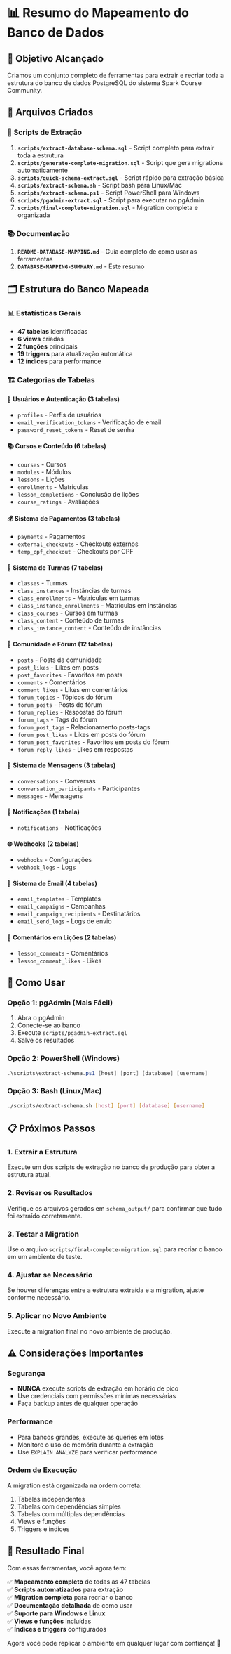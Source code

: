 # 📊 Resumo do Mapeamento do Banco de Dados

## 🎯 Objetivo Alcançado

Criamos um conjunto completo de ferramentas para extrair e recriar toda a estrutura do banco de dados PostgreSQL do sistema Spark Course Community.

## 📁 Arquivos Criados

### 🔧 Scripts de Extração

1. **`scripts/extract-database-schema.sql`** - Script completo para extrair toda a estrutura
2. **`scripts/generate-complete-migration.sql`** - Script que gera migrations automaticamente
3. **`scripts/quick-schema-extract.sql`** - Script rápido para extração básica
4. **`scripts/extract-schema.sh`** - Script bash para Linux/Mac
5. **`scripts/extract-schema.ps1`** - Script PowerShell para Windows
6. **`scripts/pgadmin-extract.sql`** - Script para executar no pgAdmin
7. **`scripts/final-complete-migration.sql`** - Migration completa e organizada

### 📚 Documentação

1. **`README-DATABASE-MAPPING.md`** - Guia completo de como usar as ferramentas
2. **`DATABASE-MAPPING-SUMMARY.md`** - Este resumo

## 🗂️ Estrutura do Banco Mapeada

### 📊 Estatísticas Gerais
- **47 tabelas** identificadas
- **6 views** criadas
- **2 funções** principais
- **19 triggers** para atualização automática
- **12 índices** para performance

### 🏗️ Categorias de Tabelas

#### 👥 Usuários e Autenticação (3 tabelas)
- `profiles` - Perfis de usuários
- `email_verification_tokens` - Verificação de email
- `password_reset_tokens` - Reset de senha

#### 📚 Cursos e Conteúdo (6 tabelas)
- `courses` - Cursos
- `modules` - Módulos
- `lessons` - Lições
- `enrollments` - Matrículas
- `lesson_completions` - Conclusão de lições
- `course_ratings` - Avaliações

#### 💰 Sistema de Pagamentos (3 tabelas)
- `payments` - Pagamentos
- `external_checkouts` - Checkouts externos
- `temp_cpf_checkout` - Checkouts por CPF

#### 👥 Sistema de Turmas (7 tabelas)
- `classes` - Turmas
- `class_instances` - Instâncias de turmas
- `class_enrollments` - Matrículas em turmas
- `class_instance_enrollments` - Matrículas em instâncias
- `class_courses` - Cursos em turmas
- `class_content` - Conteúdo de turmas
- `class_instance_content` - Conteúdo de instâncias

#### 💬 Comunidade e Fórum (12 tabelas)
- `posts` - Posts da comunidade
- `post_likes` - Likes em posts
- `post_favorites` - Favoritos em posts
- `comments` - Comentários
- `comment_likes` - Likes em comentários
- `forum_topics` - Tópicos do fórum
- `forum_posts` - Posts do fórum
- `forum_replies` - Respostas do fórum
- `forum_tags` - Tags do fórum
- `forum_post_tags` - Relacionamento posts-tags
- `forum_post_likes` - Likes em posts do fórum
- `forum_post_favorites` - Favoritos em posts do fórum
- `forum_reply_likes` - Likes em respostas

#### 💌 Sistema de Mensagens (3 tabelas)
- `conversations` - Conversas
- `conversation_participants` - Participantes
- `messages` - Mensagens

#### 🔔 Notificações (1 tabela)
- `notifications` - Notificações

#### 🌐 Webhooks (2 tabelas)
- `webhooks` - Configurações
- `webhook_logs` - Logs

#### 📧 Sistema de Email (4 tabelas)
- `email_templates` - Templates
- `email_campaigns` - Campanhas
- `email_campaign_recipients` - Destinatários
- `email_send_logs` - Logs de envio

#### 💭 Comentários em Lições (2 tabelas)
- `lesson_comments` - Comentários
- `lesson_comment_likes` - Likes

## 🚀 Como Usar

### Opção 1: pgAdmin (Mais Fácil)
1. Abra o pgAdmin
2. Conecte-se ao banco
3. Execute `scripts/pgadmin-extract.sql`
4. Salve os resultados

### Opção 2: PowerShell (Windows)
```powershell
.\scripts\extract-schema.ps1 [host] [port] [database] [username]
```

### Opção 3: Bash (Linux/Mac)
```bash
./scripts/extract-schema.sh [host] [port] [database] [username]
```

## 📋 Próximos Passos

### 1. Extrair a Estrutura
Execute um dos scripts de extração no banco de produção para obter a estrutura atual.

### 2. Revisar os Resultados
Verifique os arquivos gerados em `schema_output/` para confirmar que tudo foi extraído corretamente.

### 3. Testar a Migration
Use o arquivo `scripts/final-complete-migration.sql` para recriar o banco em um ambiente de teste.

### 4. Ajustar se Necessário
Se houver diferenças entre a estrutura extraída e a migration, ajuste conforme necessário.

### 5. Aplicar no Novo Ambiente
Execute a migration final no novo ambiente de produção.

## ⚠️ Considerações Importantes

### Segurança
- **NUNCA** execute scripts de extração em horário de pico
- Use credenciais com permissões mínimas necessárias
- Faça backup antes de qualquer operação

### Performance
- Para bancos grandes, execute as queries em lotes
- Monitore o uso de memória durante a extração
- Use `EXPLAIN ANALYZE` para verificar performance

### Ordem de Execução
A migration está organizada na ordem correta:
1. Tabelas independentes
2. Tabelas com dependências simples
3. Tabelas com múltiplas dependências
4. Views e funções
5. Triggers e índices

## 🎉 Resultado Final

Com essas ferramentas, você agora tem:

✅ **Mapeamento completo** de todas as 47 tabelas  
✅ **Scripts automatizados** para extração  
✅ **Migration completa** para recriar o banco  
✅ **Documentação detalhada** de como usar  
✅ **Suporte para Windows e Linux**  
✅ **Views e funções** incluídas  
✅ **Índices e triggers** configurados  

Agora você pode replicar o ambiente em qualquer lugar com confiança! 🚀 